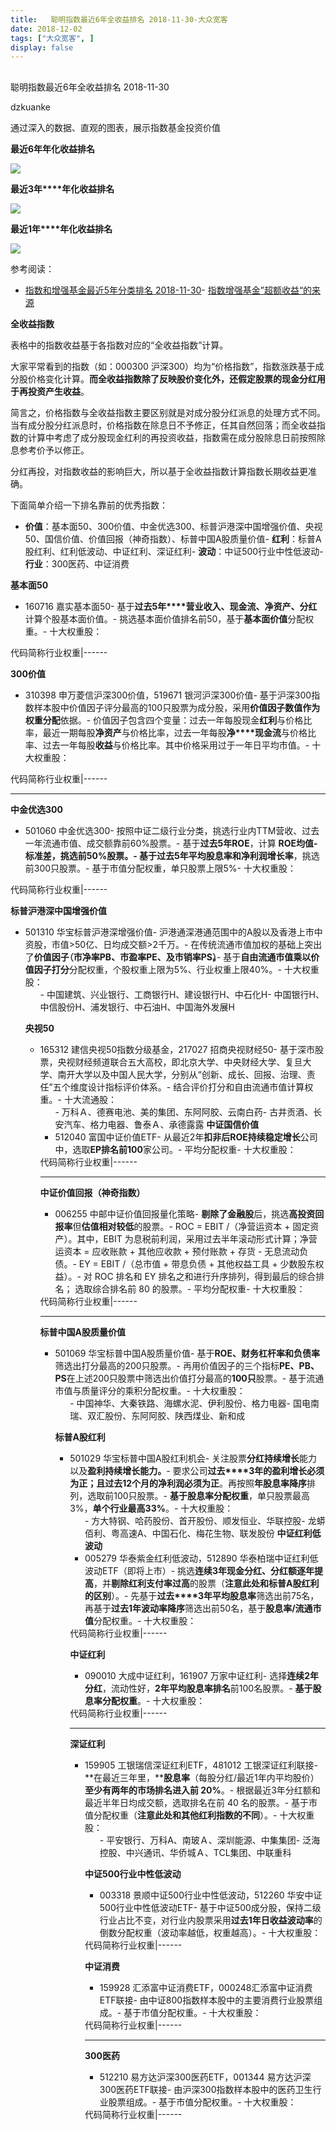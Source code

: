 ```yaml
---
title:   聪明指数最近6年全收益排名 2018-11-30-大众宽客
date: 2018-12-02
tags: ["大众宽客", ]
display: false
---
```



## 



聪明指数最近6年全收益排名 2018-11-30




dzkuanke




通过深入的数据、直观的图表，展示指数基金投资价值


**最近****6年****年化收益排名**

<img class="" data-copyright="0" data-ratio="1.044776119402985" data-s="300,640" src="https://mmbiz.qpic.cn/mmbiz_png/PKw3FQPmhIjddbwN18MxUhG1MPHoI2R3dZ9ibqC3vRwvfBUEc6ZnfPFwicg8UiaJ3TI7ySibpYv6cMiaB6umHziazVsQ/640?wx_fmt=png" data-type="png" data-w="938" style=""/>



**最近****3****年****年化收益排名**

<img class="" data-copyright="0" data-ratio="1.0468085106382978" data-s="300,640" src="https://mmbiz.qpic.cn/mmbiz_png/PKw3FQPmhIjddbwN18MxUhG1MPHoI2R3uzr3UdzOe3UBwnMnLqtTF9oJvh3mpEWx1cTRjtom8B9XKOPdVS3KAQ/640?wx_fmt=png" data-type="png" data-w="940" style="white-space: normal;"/>



**最近****1****年****年化收益排名**

**<img class="" data-copyright="0" data-ratio="1.044776119402985" data-s="300,640" src="https://mmbiz.qpic.cn/mmbiz_png/PKw3FQPmhIjddbwN18MxUhG1MPHoI2R3dPOMYQf0OtosY3t7ImCNibtk9aaYccbL98mIpUoAPjJViagFQZUn9EPQ/640?wx_fmt=png" data-type="png" data-w="938" style="white-space: normal;"/>**



参考阅读：
- [指数和增强基金最近5年分类排名 2018-11-30](http://mp.weixin.qq.com/s?__biz=MzAwMTc1MDcwNw==&amp;mid=2648273535&amp;idx=1&amp;sn=feb7b9bfad818db912d302c7d71286ac&amp;chksm=82f931a3b58eb8b51557d601b3a31e06b769a71df37ef2e1f8c2d3b4ce49147904c3a75fd06a&amp;scene=21#wechat_redirect)- [指数增强基金”超额收益“的来源](http://mp.weixin.qq.com/s?__biz=MzAwMTc1MDcwNw==&amp;mid=2648272968&amp;idx=1&amp;sn=598917da4403d77210aa3b1a460658e4&amp;chksm=82f93394b58eba82c9a7cb228c22c656fe88c5203ff149473f9edd2d4127e44df65f5bdb146b&amp;scene=21#wechat_redirect)


**全收益指数**



表格中的指数收益基于各指数对应的“全收益指数”计算。



大家平常看到的指数（如：000300 沪深300）均为“价格指数”，指数涨跌基于成分股价格变化计算。**而全收益指数除了反映股价变化外，还假定股票的现金分红用于再投资产生收益**。



简言之，价格指数与全收益指数主要区别就是对成分股分红派息的处理方式不同。当有成分股分红派息时，价格指数在除息日不予修正，任其自然回落；而全收益指数的计算中考虑了成分股现金红利的再投资收益，指数需在成分股除息日前按照除息参考价予以修正。



分红再投，对指数收益的影响巨大，所以基于全收益指数计算指数长期收益更准确。





下面简单介绍一下排名靠前的优秀指数：
- **价值**：基本面50、300价值、中金优选300、标普沪港深中国增强价值、央视50、国信价值、价值回报（神奇指数）、标普中国A股质量价值- **红利**：标普A股红利、红利低波动、中证红利、深证红利- **波动**：中证500行业中性低波动- **行业**：300医药、中证消费


**基本面50**
- 160716 嘉实基本面50- 基于**过去5年****营业收入、现金流、净资产、分红**计算个股基本面价值。- 挑选基本面价值排名前50，基于**基本面价值**分配权重。- 十大权重股：
<tr style="border: 0px;vertical-align: baseline;"><th style="padding-top: 0px;padding-bottom: 3px;border: 0px;vertical-align: middle;word-break: break-all;height: 30px;line-height: 1.4;font-size: 14px;font-weight: 400;color: rgb(126, 126, 126);background-color: rgb(238, 238, 238);">代码</th><th style="padding-top: 0px;padding-bottom: 3px;border: 0px;vertical-align: middle;word-break: break-all;height: 30px;line-height: 1.4;font-size: 14px;font-weight: 400;color: rgb(126, 126, 126);background-color: rgb(238, 238, 238);">简称</th><th style="padding-top: 0px;padding-bottom: 3px;border: 0px;vertical-align: middle;word-break: break-all;height: 30px;line-height: 1.4;font-size: 14px;font-weight: 400;color: rgb(126, 126, 126);background-color: rgb(238, 238, 238);">行业</th><th style="padding-top: 0px;padding-bottom: 3px;border: 0px;vertical-align: middle;word-break: break-all;height: 30px;line-height: 1.4;font-size: 14px;font-weight: 400;color: rgb(126, 126, 126);background-color: rgb(238, 238, 238);">权重</th></tr>|------



**300价值**
- 310398 申万菱信沪深300价值，519671 银河沪深300价值- 基于沪深300指数样本股中价值因子评分最高的100只股票为成分股，采用**价值因子数值作为权重分配**依据。- 价值因子包含四个变量：过去一年每股现金**红利**与价格比率，最近一期每股**净资产**与价格比率，过去一年每股**净****现金流**与价格比率、过去一年每股**收益**与价格比率。其中价格采用过于一年日平均市值。- 十大权重股：
<tr style="border: 0px;vertical-align: baseline;"><th style="padding-top: 0px;padding-bottom: 3px;border: 0px;background-color: rgb(238, 238, 238);vertical-align: middle;word-break: break-all;height: 30px;line-height: 1.4;font-size: 14px;font-weight: 400;color: rgb(126, 126, 126);">代码</th><th style="padding-top: 0px;padding-bottom: 3px;border: 0px;background-color: rgb(238, 238, 238);vertical-align: middle;word-break: break-all;height: 30px;line-height: 1.4;font-size: 14px;font-weight: 400;color: rgb(126, 126, 126);">简称</th><th style="padding-top: 0px;padding-bottom: 3px;border: 0px;background-color: rgb(238, 238, 238);vertical-align: middle;word-break: break-all;height: 30px;line-height: 1.4;font-size: 14px;font-weight: 400;color: rgb(126, 126, 126);">行业</th><th style="padding-top: 0px;padding-bottom: 3px;border: 0px;background-color: rgb(238, 238, 238);vertical-align: middle;word-break: break-all;height: 30px;line-height: 1.4;font-size: 14px;font-weight: 400;color: rgb(126, 126, 126);">权重</th></tr>|------

****

**中金优选300**
- 501060 中金优选300- 按照中证二级行业分类，挑选行业内TTM营收、过去一年流通市值、成交额靠前60%股票。- 基于**过去5年ROE**，计算&nbsp;**ROE均值-标准差，**挑选前50%股票。- 基于过去**5年平均股息率和净利润增长率**，挑选前300只股票。- 基于市值分配权重，单只股票上限5%- 十大权重股：
<tr style="border: 0px;vertical-align: baseline;"><th style="padding-top: 0px;padding-bottom: 3px;border: 0px;background-color: rgb(238, 238, 238);vertical-align: middle;word-break: break-all;height: 30px;line-height: 1.4;font-size: 14px;font-weight: 400;color: rgb(126, 126, 126);">代码</th><th style="padding-top: 0px;padding-bottom: 3px;border: 0px;background-color: rgb(238, 238, 238);vertical-align: middle;word-break: break-all;height: 30px;line-height: 1.4;font-size: 14px;font-weight: 400;color: rgb(126, 126, 126);">简称</th><th style="padding-top: 0px;padding-bottom: 3px;border: 0px;background-color: rgb(238, 238, 238);vertical-align: middle;word-break: break-all;height: 30px;line-height: 1.4;font-size: 14px;font-weight: 400;color: rgb(126, 126, 126);">行业</th><th style="padding-top: 0px;padding-bottom: 3px;border: 0px;background-color: rgb(238, 238, 238);vertical-align: middle;word-break: break-all;height: 30px;line-height: 1.4;font-size: 14px;font-weight: 400;color: rgb(126, 126, 126);">权重</th></tr>|------



**标普沪港深中国增强价值**
- 501310 华宝标普沪港深增强价值- 沪港通深港通范围中的A股以及香港上市中资股，市值&gt;50亿、日均成交额&gt;2千万。- 在传统流通市值加权的基础上突出了**价值因子**<h-char unicode="ff08" class="biaodian cjk bd-open bd-jiya" style="white-space: normal;box-sizing: border-box;color: rgb(51, 53, 60);font-family: &quot;Biaodian Pro Sans GB&quot;, &quot;Helvetica Neue&quot;, Helvetica, Arial, &quot;pingfang sc&quot;, &quot;Hiragino Sans GB&quot;, &quot;Microsoft YaHei&quot;, 微软雅黑, STHeiti, SimSun, sans-serif;font-variant-ligatures: normal;orphans: 2;widows: 2;"><h-inner style="box-sizing: border-box;margin-left: -0.5em;">**（**</h-inner></h-char>**市净率PB、市盈率PE、及市销率PS**<h-char unicode="ff09" class="biaodian cjk bd-close bd-end bd-jiya bd-consecutive" style="white-space: normal;box-sizing: border-box;color: rgb(51, 53, 60);font-family: &quot;Biaodian Pro Sans GB&quot;, &quot;Helvetica Neue&quot;, Helvetica, Arial, &quot;pingfang sc&quot;, &quot;Hiragino Sans GB&quot;, &quot;Microsoft YaHei&quot;, 微软雅黑, STHeiti, SimSun, sans-serif;font-variant-ligatures: normal;orphans: 2;widows: 2;"><h-inner style="box-sizing: border-box;letter-spacing: -0.5em;">**）。**</h-inner></h-char>- 基于**自由流通市值乘以价值因子打分**分配权重，个股权重上限为5%、行业权重上限40%。- 十大权重股：<ul class=" list-paddingleft-2" style="list-style-type: square;">- 中国建筑、兴业银行、工商银行H、建设银行H、中石化H- 中国银行H、中信股份H、浦发银行、中石油H、中国海外发展H


**央视50**
- 165312&nbsp;建信央视50指数分级基金，217027&nbsp;招商央视财经50- 基于深市股票，央视财经频道联合五大高校，即北京大学、中央财经大学、复旦大学、南开大学以及中国人民大学，分别从“创新、成长、回报、治理、责任”五个维度设计指标评价体系。- 结合评价打分和自由流通市值计算权重。- 十大流通股：<ul class=" list-paddingleft-2" style="list-style-type: square;">- 万科Ａ、德赛电池、美的集团、东阿阿胶、云南白药- 古井贡酒、长安汽车、格力电器、鲁泰Ａ、承德露露
**中证国信价值**
- 512040&nbsp;富国中证价值ETF- 从最近2年**扣非后ROE<strong style="white-space: normal;">持续稳定**增长</strong>公司中，选取**EP排名前100**家公司。- 平均分配权重- 十大权重股：
<tr style="border: 0px;vertical-align: baseline;"><th style="padding-top: 0px;padding-bottom: 3px;border: 0px;vertical-align: middle;word-break: break-all;height: 30px;line-height: 1.4;font-size: 14px;font-weight: 400;color: rgb(126, 126, 126);background-color: rgb(238, 238, 238);">代码</th><th style="padding-top: 0px;padding-bottom: 3px;border: 0px;vertical-align: middle;word-break: break-all;height: 30px;line-height: 1.4;font-size: 14px;font-weight: 400;color: rgb(126, 126, 126);background-color: rgb(238, 238, 238);">简称</th><th style="padding-top: 0px;padding-bottom: 3px;border: 0px;vertical-align: middle;word-break: break-all;height: 30px;line-height: 1.4;font-size: 14px;font-weight: 400;color: rgb(126, 126, 126);background-color: rgb(238, 238, 238);">行业</th><th style="padding-top: 0px;padding-bottom: 3px;border: 0px;vertical-align: middle;word-break: break-all;height: 30px;line-height: 1.4;font-size: 14px;font-weight: 400;color: rgb(126, 126, 126);background-color: rgb(238, 238, 238);">权重</th></tr>|------

****

**中证价值回报（神奇指数）**
- 006255 中邮中证价值回报量化策略- **剔除了金融股**后，挑选**高投资回报率**但**估值相对较低**的股票。- ROC = EBIT /（净营运资本 + 固定资产）。其中，EBIT 为息税前利润，采用过去半年滚动形式计算；净营运资本 = 应收账款 + 其他应收款 + 预付账款 + 存货 - 无息流动负债。- EY = EBIT /（总市值 + 带息负债 + 其他权益工具 + 少数股东权益）。- 对 ROC 排名和 EY 排名之和进行升序排列，得到最后的综合排名； 选取综合排名前 80 的股票。- 平均分配权重- 十大权重股：
<tr style="border: 0px;vertical-align: baseline;"><th style="padding-top: 0px;padding-bottom: 3px;border: 0px;vertical-align: middle;word-break: break-all;height: 30px;line-height: 1.4;font-size: 14px;font-weight: 400;color: rgb(126, 126, 126);background-color: rgb(238, 238, 238);">代码</th><th style="padding-top: 0px;padding-bottom: 3px;border: 0px;vertical-align: middle;word-break: break-all;height: 30px;line-height: 1.4;font-size: 14px;font-weight: 400;color: rgb(126, 126, 126);background-color: rgb(238, 238, 238);">简称</th><th style="padding-top: 0px;padding-bottom: 3px;border: 0px;vertical-align: middle;word-break: break-all;height: 30px;line-height: 1.4;font-size: 14px;font-weight: 400;color: rgb(126, 126, 126);background-color: rgb(238, 238, 238);">行业</th><th style="padding-top: 0px;padding-bottom: 3px;border: 0px;vertical-align: middle;word-break: break-all;height: 30px;line-height: 1.4;font-size: 14px;font-weight: 400;color: rgb(126, 126, 126);background-color: rgb(238, 238, 238);">权重</th></tr>|------

****

**标普中国A股质量价值**
- 501069&nbsp;华宝标普中国A股质量价值- 基于**ROE、财务杠杆率和负债率**筛选出打分最高的200只股票。- <h-char unicode="ff1b" class="biaodian cjk bd-end bd-jiya" style="white-space: normal;box-sizing: border-box;color: rgb(51, 53, 60);font-family: &quot;Biaodian Pro Sans GB&quot;, &quot;Helvetica Neue&quot;, Helvetica, Arial, &quot;pingfang sc&quot;, &quot;Hiragino Sans GB&quot;, &quot;Microsoft YaHei&quot;, 微软雅黑, STHeiti, SimSun, sans-serif;font-variant-ligatures: normal;orphans: 2;widows: 2;">再</h-char>用价值因子的三个指标**PE、PB、PS**在上述200只股票中筛选出价值打分最高的**100只**股票。- 基于流通市值与质量评分的乘积分配权重。- 十大权重股：<ul class=" list-paddingleft-2" style="list-style-type: square;">- 中国神华、大秦铁路、海螺水泥、伊利股份、格力电器- 国电南瑞、双汇股份、东阿阿胶、陕西煤业、新和成


**标普A股红利**
- 501029 华宝标普中国A股红利机会- 关注股票**分红持续增长**能力以及**盈利持续增长能力。**- 要求公司**过去****3年的盈利增长必须为正**<h-char unicode="ff1b" class="biaodian cjk bd-end bd-jiya" style="box-sizing: border-box;"><h-inner style="box-sizing: border-box;">**；**</h-inner></h-char>**且过去12个月的净利润必须为正**。再按照**年股息率降序**排列，选取前100只股票。- **基于股息率分配权重**，单只股票最高3%，**单个行业最高33%**。- 十大权重股：<ul class=" list-paddingleft-2" style="list-style-type: square;">- 方大特钢、哈药股份、首开股份、顺发恒业、华联控股- 龙蟒佰利、粤高速A、中国石化、梅花生物、联发股份
**中证红利低波动**
- 005279 华泰紫金红利低波动，512890 华泰柏瑞中证红利低波动ETF（即将上市）- 挑选**连续3年现金分红、分红额逐年提高**，并**剔除红利支付率过高**的股票（**注意此处和标普A股红利的区别**）。- 先基于**过去****3年平均股息率**筛选出前75名，再基于**过去1年波动率降序**筛选出前50名，基于**股息率/流通市值**分配权重。- 十大权重股：
<tr style="border: 0px;vertical-align: baseline;"><th style="padding-top: 0px;padding-bottom: 3px;border: 0px;vertical-align: middle;word-break: break-all;height: 30px;line-height: 1.4;font-size: 14px;font-weight: 400;color: rgb(126, 126, 126);background-color: rgb(238, 238, 238);">代码</th><th style="padding-top: 0px;padding-bottom: 3px;border: 0px;vertical-align: middle;word-break: break-all;height: 30px;line-height: 1.4;font-size: 14px;font-weight: 400;color: rgb(126, 126, 126);background-color: rgb(238, 238, 238);">简称</th><th style="padding-top: 0px;padding-bottom: 3px;border: 0px;vertical-align: middle;word-break: break-all;height: 30px;line-height: 1.4;font-size: 14px;font-weight: 400;color: rgb(126, 126, 126);background-color: rgb(238, 238, 238);">行业</th><th style="padding-top: 0px;padding-bottom: 3px;border: 0px;vertical-align: middle;word-break: break-all;height: 30px;line-height: 1.4;font-size: 14px;font-weight: 400;color: rgb(126, 126, 126);background-color: rgb(238, 238, 238);">权重</th></tr>|------



**中证红利**
- 090010 大成中证红利，161907 万家中证红利- 选择**连续2年分红**，流动性好，**2年平均股息率排名**前100名股票。- **基于股息率分配权重**。- 十大权重股：
<tr style="border: 0px;vertical-align: baseline;"><th style="padding-top: 0px;padding-bottom: 3px;border: 0px;vertical-align: middle;word-break: break-all;height: 30px;line-height: 1.4;font-size: 14px;font-weight: 400;color: rgb(126, 126, 126);background-color: rgb(238, 238, 238);">代码</th><th style="padding-top: 0px;padding-bottom: 3px;border: 0px;vertical-align: middle;word-break: break-all;height: 30px;line-height: 1.4;font-size: 14px;font-weight: 400;color: rgb(126, 126, 126);background-color: rgb(238, 238, 238);">简称</th><th style="padding-top: 0px;padding-bottom: 3px;border: 0px;vertical-align: middle;word-break: break-all;height: 30px;line-height: 1.4;font-size: 14px;font-weight: 400;color: rgb(126, 126, 126);background-color: rgb(238, 238, 238);">行业</th><th style="padding-top: 0px;padding-bottom: 3px;border: 0px;vertical-align: middle;word-break: break-all;height: 30px;line-height: 1.4;font-size: 14px;font-weight: 400;color: rgb(126, 126, 126);background-color: rgb(238, 238, 238);">权重</th></tr>|------

****

**深证红利**
- 159905&nbsp;工银瑞信深证红利ETF，481012&nbsp;工银深证红利联接- **在最近三年里，****股息率**（每股分红/最近1年内平均股价）**至少有两年的市场排名进入前 20%**。- 根据最近3年分红额和最近半年日均成交额，选取排名在前 40 名的股票。- 基于市值分配权重（**注意此处和其他红利指数的不同**）。- 十大权重股：<ul class=" list-paddingleft-2" style="list-style-type: square;">- 平安银行、万科A、南玻Ａ、深圳能源、中集集团- 泛海控股、中兴通讯、华侨城Ａ、TCL集团、中联重科 &nbsp; &nbsp;


**中证500行业中性低波动**
- 003318 景顺中证500行业中性低波动，512260 华安中证500行业中性低波动ETF- 基于中证500成分股，保持二级行业占比不变，对行业内股票采用**过去1年日收益波动率**的倒数分配权重（波动率越低，权重越高）。- 十大权重股：
<tr style="border: 0px;vertical-align: baseline;"><th style="padding-top: 0px;padding-bottom: 3px;border: 0px;vertical-align: middle;word-break: break-all;height: 30px;line-height: 1.4;font-size: 14px;font-weight: 400;color: rgb(126, 126, 126);background-color: rgb(238, 238, 238);">代码</th><th style="padding-top: 0px;padding-bottom: 3px;border: 0px;vertical-align: middle;word-break: break-all;height: 30px;line-height: 1.4;font-size: 14px;font-weight: 400;color: rgb(126, 126, 126);background-color: rgb(238, 238, 238);">简称</th><th style="padding-top: 0px;padding-bottom: 3px;border: 0px;vertical-align: middle;word-break: break-all;height: 30px;line-height: 1.4;font-size: 14px;font-weight: 400;color: rgb(126, 126, 126);background-color: rgb(238, 238, 238);">行业</th><th style="padding-top: 0px;padding-bottom: 3px;border: 0px;vertical-align: middle;word-break: break-all;height: 30px;line-height: 1.4;font-size: 14px;font-weight: 400;color: rgb(126, 126, 126);background-color: rgb(238, 238, 238);">权重</th></tr>|------



**中证消费**
- 159928 汇添富中证消费ETF，000248汇添富中证消费ETF联接- 由中证800指数样本股中的主要消费行业股票组成。- 基于市值分配权重。- 十大权重股：
<tr style="border: 0px;vertical-align: baseline;"><th style="padding-top: 0px;padding-bottom: 3px;border: 0px;vertical-align: middle;word-break: break-all;height: 30px;line-height: 1.4;font-size: 14px;font-weight: 400;color: rgb(126, 126, 126);background-color: rgb(238, 238, 238);">代码</th><th style="padding-top: 0px;padding-bottom: 3px;border: 0px;vertical-align: middle;word-break: break-all;height: 30px;line-height: 1.4;font-size: 14px;font-weight: 400;color: rgb(126, 126, 126);background-color: rgb(238, 238, 238);">简称</th><th style="padding-top: 0px;padding-bottom: 3px;border: 0px;vertical-align: middle;word-break: break-all;height: 30px;line-height: 1.4;font-size: 14px;font-weight: 400;color: rgb(126, 126, 126);background-color: rgb(238, 238, 238);">行业</th><th style="padding-top: 0px;padding-bottom: 3px;border: 0px;vertical-align: middle;word-break: break-all;height: 30px;line-height: 1.4;font-size: 14px;font-weight: 400;color: rgb(126, 126, 126);background-color: rgb(238, 238, 238);">权重</th></tr>|------

****

**300医药**
- 512210 易方达沪深300医药ETF，001344 易方达沪深300医药ETF联接- 由沪深300指数样本股中的医药卫生行业股票组成。- 基于市值分配权重。- 十大权重股：
<tr style="border: 0px;vertical-align: baseline;"><th style="padding-top: 0px;padding-bottom: 3px;border: 0px;vertical-align: middle;word-break: break-all;height: 30px;line-height: 1.4;font-size: 14px;font-weight: 400;color: rgb(126, 126, 126);background-color: rgb(238, 238, 238);">代码</th><th style="padding-top: 0px;padding-bottom: 3px;border: 0px;vertical-align: middle;word-break: break-all;height: 30px;line-height: 1.4;font-size: 14px;font-weight: 400;color: rgb(126, 126, 126);background-color: rgb(238, 238, 238);">简称</th><th style="padding-top: 0px;padding-bottom: 3px;border: 0px;vertical-align: middle;word-break: break-all;height: 30px;line-height: 1.4;font-size: 14px;font-weight: 400;color: rgb(126, 126, 126);background-color: rgb(238, 238, 238);">行业</th><th style="padding-top: 0px;padding-bottom: 3px;border: 0px;vertical-align: middle;word-break: break-all;height: 30px;line-height: 1.4;font-size: 14px;font-weight: 400;color: rgb(126, 126, 126);background-color: rgb(238, 238, 238);">权重</th></tr>|------